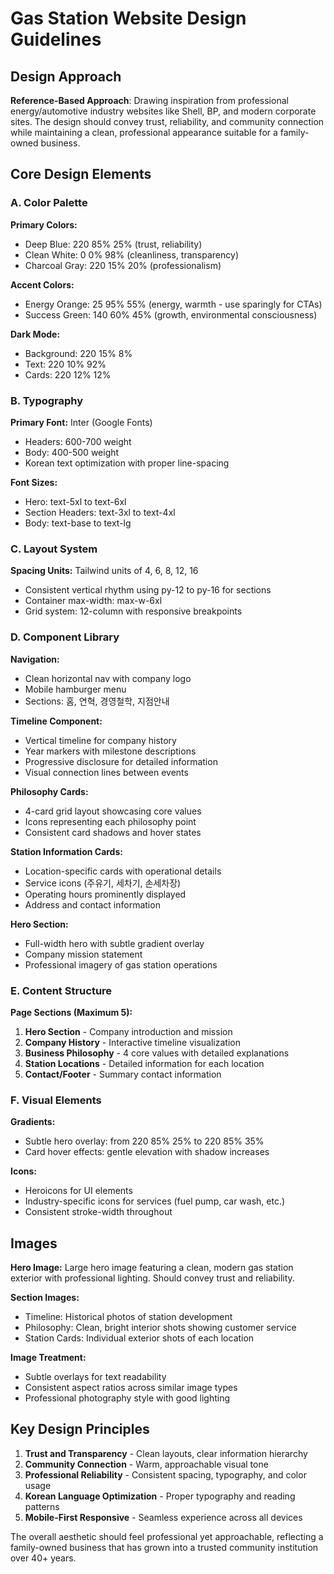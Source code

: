 # Gas Station Website Design Guidelines

## Design Approach
**Reference-Based Approach**: Drawing inspiration from professional energy/automotive industry websites like Shell, BP, and modern corporate sites. The design should convey trust, reliability, and community connection while maintaining a clean, professional appearance suitable for a family-owned business.

## Core Design Elements

### A. Color Palette
**Primary Colors:**
- Deep Blue: 220 85% 25% (trust, reliability)
- Clean White: 0 0% 98% (cleanliness, transparency)
- Charcoal Gray: 220 15% 20% (professionalism)

**Accent Colors:**
- Energy Orange: 25 95% 55% (energy, warmth - use sparingly for CTAs)
- Success Green: 140 60% 45% (growth, environmental consciousness)

**Dark Mode:**
- Background: 220 15% 8%
- Text: 220 10% 92%
- Cards: 220 12% 12%

### B. Typography
**Primary Font:** Inter (Google Fonts)
- Headers: 600-700 weight
- Body: 400-500 weight
- Korean text optimization with proper line-spacing

**Font Sizes:**
- Hero: text-5xl to text-6xl
- Section Headers: text-3xl to text-4xl
- Body: text-base to text-lg

### C. Layout System
**Spacing Units:** Tailwind units of 4, 6, 8, 12, 16
- Consistent vertical rhythm using py-12 to py-16 for sections
- Container max-width: max-w-6xl
- Grid system: 12-column with responsive breakpoints

### D. Component Library

**Navigation:**
- Clean horizontal nav with company logo
- Mobile hamburger menu
- Sections: 홈, 연혁, 경영철학, 지점안내

**Timeline Component:**
- Vertical timeline for company history
- Year markers with milestone descriptions
- Progressive disclosure for detailed information
- Visual connection lines between events

**Philosophy Cards:**
- 4-card grid layout showcasing core values
- Icons representing each philosophy point
- Consistent card shadows and hover states

**Station Information Cards:**
- Location-specific cards with operational details
- Service icons (주유기, 세차기, 손세차장)
- Operating hours prominently displayed
- Address and contact information

**Hero Section:**
- Full-width hero with subtle gradient overlay
- Company mission statement
- Professional imagery of gas station operations

### E. Content Structure

**Page Sections (Maximum 5):**
1. **Hero Section** - Company introduction and mission
2. **Company History** - Interactive timeline visualization
3. **Business Philosophy** - 4 core values with detailed explanations
4. **Station Locations** - Detailed information for each location
5. **Contact/Footer** - Summary contact information

### F. Visual Elements

**Gradients:**
- Subtle hero overlay: from 220 85% 25% to 220 85% 35%
- Card hover effects: gentle elevation with shadow increases

**Icons:**
- Heroicons for UI elements
- Industry-specific icons for services (fuel pump, car wash, etc.)
- Consistent stroke-width throughout

## Images
**Hero Image:** Large hero image featuring a clean, modern gas station exterior with professional lighting. Should convey trust and reliability.

**Section Images:**
- Timeline: Historical photos of station development
- Philosophy: Clean, bright interior shots showing customer service
- Station Cards: Individual exterior shots of each location

**Image Treatment:**
- Subtle overlays for text readability
- Consistent aspect ratios across similar image types
- Professional photography style with good lighting

## Key Design Principles
1. **Trust and Transparency** - Clean layouts, clear information hierarchy
2. **Community Connection** - Warm, approachable visual tone
3. **Professional Reliability** - Consistent spacing, typography, and color usage
4. **Korean Language Optimization** - Proper typography and reading patterns
5. **Mobile-First Responsive** - Seamless experience across all devices

The overall aesthetic should feel professional yet approachable, reflecting a family-owned business that has grown into a trusted community institution over 40+ years.